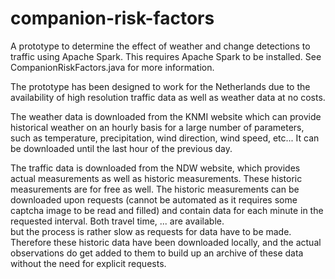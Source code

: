 # companion-risk-factors

A prototype to determine the effect of weather and change detections to traffic using Apache Spark. This requires Apache Spark to be installed. See CompanionRiskFactors.java for more information. 

The prototype has been designed to work for the Netherlands due to the availability of high resolution traffic data as well as weather data at no costs.

The weather data is downloaded from the KNMI website which can provide historical weather on an hourly basis for a large number of parameters, such as temperature, precipitation, wind direction, wind speed, etc... It can be downloaded until the last hour of the previous day. 

The traffic data is downloaded from the NDW website, which provides actual measurements as well as historic measurements. These historic measurements are for free as well. The historic measurements can be downloaded upon requests (cannot be automated as it requires some captcha image to be read and filled) and contain data for each minute in the requested interval. Both travel time, ... are available.  
but the process is rather slow as requests for data have to be made. Therefore these historic data have been downloaded locally, and the actual observations do get added to them to build up an archive of these data without the need for explicit requests. 

